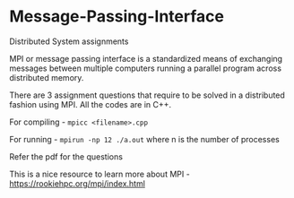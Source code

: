 # Message-Passing-Interface 
Distributed System assignments

MPI or message passing interface  is a standardized means of exchanging messages between multiple computers running a parallel program across distributed memory.

There are 3 assignment questions that require to be solved in a distributed fashion using MPI. All the codes are in C++.

For compiling - `mpicc <filename>.cpp`

For running - `mpirun -np 12 ./a.out` where n is the number of processes

Refer the pdf for the questions

This is a nice resource to learn more about MPI - https://rookiehpc.org/mpi/index.html
